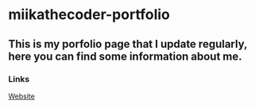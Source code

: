 ﻿# miikathecoder-portfolio

## This is my porfolio page that I update regularly, here you can find some information about me.

### Links

[Website](https://miikathecoder.github.io/miikathecoder-portfolio/)
